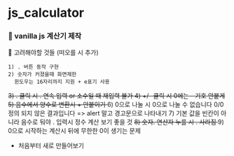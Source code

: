 # js_calculator
<h3>🔧 vanilla js 계산기 제작</h3>

  <p>
    💭 고려해야할 것들 (떠오를 시 추가)

    1) . 버튼 동작 구현  
    2) 숫자가 커졌을때 화면제한
      윈도우는 16자리까지 지원 + e표기 사용
  <del>  3) . 클릭 시 . 연속 입력 or 소수일 때 재입력 불가 </del>
 <del>   4) +/- 클릭 시 0에는 - 기호 안붙게 </del>
<del>    5) 음수에서 양수로 변환시 + 안붙이기 </del>
    6) 0으로 나눌 시 0으로 나눌 수 없습니다 
        0/0 정의 되지 않은 결과입니다
  => alert 말고 경고문으로 나타내기
    7) 기본 값을 빈칸이 아니라 음수로 둬야 . 입력시 정수 계산 보기 좋을 것
 <del>   8) 숫자. 연산자 누를 시 . 사라짐 </del>
    9) 0으로 시작하는 계산시 뒤에 무한한 0이 생기는 문제
  
  + 처음부터 새로 만들어보기
  </p>
